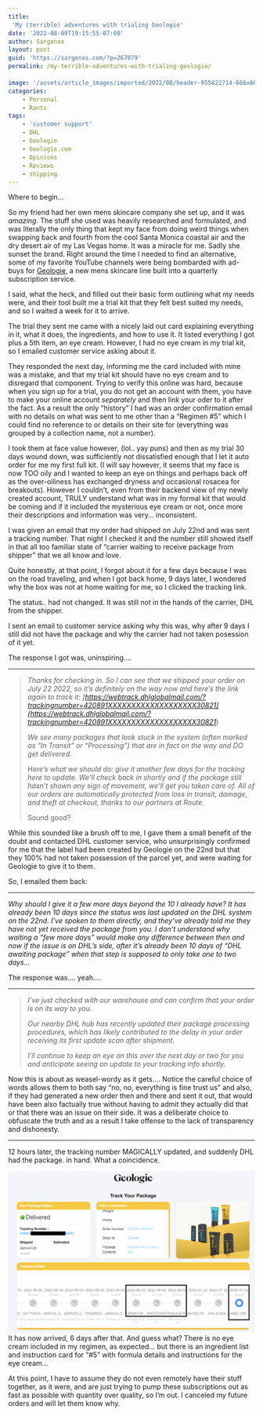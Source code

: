 ```yaml
---
title:
 'My (terrible) adventures with trialing Geologie'
date: '2022-08-09T19:15:55-07:00'
author: Sargonas
layout: post
guid: 'https://sargonas.com/?p=267079'
permalink: /my-terrible-adventures-with-trialing-geologie/

image: '/assets/article_images/imported/2022/08/header-955822714-666x666.jpg'
categories:
    - Personal
    - Rants
tags:
    - 'customer support'
    - DHL
    - Geologie
    - Geologie.com
    - Opinions
    - Reviews
    - shipping
---
```


Where to begin…  
  
So my friend had her own mens skincare company she set up, and it was *amazing.* The stuff she used was heavily researched and formulated, and was literally the only thing that kept my face from doing weird things when swapping back and fourth from the cool Santa Monica coastal air and the dry desert air of my Las Vegas home. It was a miracle for me. Sadly she sunset the brand. Right around the time I needed to find an alternative, some of my favorite YouTube channels were being bombarded with ad-buys for [Geologie](https://geologie.com/), a new mens skincare line built into a quarterly subscription service.  
  
I said, what the heck, and filled out their basic form outlining what my needs were, and their tool built me a trial kit that they felt best suited my needs, and so I waited a week for it to arrive.

The trial they sent me came with a nicely laid out card explaining everything in it, what it does, the ingredients, and how to use it. It listed everything I got plus a 5th item, an eye cream. However, I had no eye cream in my trial kit, so I emailed customer service asking about it.

They responded the next day, informing me the card included with mine was a mistake, and that my trial kit should have no eye cream and to disregard that component. Trying to verify this online was hard, because when you sign up for a trial, you do not get an account with them, you have to make your online account *separately* and then link your oder to it after the fact. As a result the only “history” I had was an order confirmation email with no details on what was sent to me other than a “Regimen #5” which I could find no reference to or details on their site for (everything was grouped by a collection name, not a number).

I took them at face value however, (lol.. yay puns) and then as my trial 30 days wound down, was sufficiently *not* dissatisfied enough that I let it auto order for me my first full kit. (I will say however, it seems that my face is now TOO oily and I wanted to keep an eye on things and perhaps back off as the over-oiliness has exchanged dryness and occasional rosacea for breakouts). However I couldn’t, even from their backend view of my newly created account, TRULY understand what was in my formal kit that would be coming and if it included the mysterious eye cream or not, once more their descriptions and information was very… inconsistent.

I was given an email that my order had shipped on July 22nd and was sent a tracking number. That night I checked it and the number still showed itself in that all too familiar state of “carrier waiting to receive package from shipper” that we all know and love.

Quite honestly, at that point, I forgot about it for a few days because I was on the road traveling, and when I got back home, 9 days later, I wondered why the box was not at home waiting for me, so I clicked the tracking link.

The status.. had not changed. It was still not in the hands of the carrier, DHL from the shipper.

I sent an email to customer service asking why this was, why after 9 days I still did not have the package and why the carrier had not taken posession of it yet.

The response I got was, uninspiring….

- - - - - -

> *Thanks for checking in. So I can see that we shipped your order on July 22 2022, so it’s definitely on the way now and here’s the link again to track it: [https://webtrack.dhlglobalmail.com/?trackingnumber=420891XXXXXXXXXXXXXXXXXXX30821](https://webtrack.dhlglobalmail.com/?trackingnumber=420891XXXXXXXXXXXXXXXXXXX30821*)
>  
> *We see many packages that look stuck in the system (often marked as “In Transit” or “Processing”) that are in fact on the way and DO get delivered.*  
>
> H*ere’s what we should do: give it another few days for the tracking here to update. We’ll check back in shortly and if the package still hasn’t shown any sign of movement, we’ll get you taken care of. All of our orders are automatically protected from loss in transit, damage, and theft at checkout, thanks to our partners at Route.*  
>
> Sound good?

While this sounded like a brush off to me, I gave them a small benefit of the doubt and contacted DHL customer service, who unsurprisingly confirmed for me that the label had been created by Geologie on the 22nd but that they 100% had not taken possession of the parcel yet, and were waiting for Geologie to give it to them.

So, I emailed them back:

- - - - - -

*Why should I give it a few more days beyond the 10 I already have? It has already been 10 days since the status was last updated on the DHL system on the 22nd. I’ve spoken to them directly, and they’ve already told me they have not yet received the package from you. I don’t understand why waiting a “few more days” would make any difference between then and now if the issue is on DHL’s side, after it’s already been 10 days of “DHL awaiting package” when that step is supposed to only take one to two days…*

The response was…. yeah….

- - - - - -

> *I’ve just checked with our warehouse and can confirm that your order is on its way to you.*
>
> *Our nearby DHL hub has recently updated their package processing procedures, which has likely contributed to the delay in your order receiving its first update scan after shipment.*
>
> *I’ll continue to keep an eye on this over the next day or two for you and anticipate seeing an update to your tracking info shortly.*

Now this is about as weasel-wordy as it gets…. Notice the careful choice of words allows them to both say “no, no, everything is fine trust us” and also, if they had generated a new order then and there and sent it out, that would have been also factually true without having to admit they actually did that or that there was an issue on their side. It was a deliberate choice to obfuscate the truth and as a result I take offense to the lack of transparency and dishonesty.

- - - - - -

12 hours later, the tracking number MAGICALLY updated, and suddenly DHL had the package. in hand. What a coincidence.

[![](/assets/article_images/imported/2022/08/Screen-Shot-2022-08-09-at-19.05.35-1024x667.png)](/assets/article_images/imported/2022/08/Screen-Shot-2022-08-09-at-19.05.35.png)It has now arrived, 6 days after that. And guess what? There is no eye cream included in my regimen, as expected… but there is an ingredient list and instruction card for “#5” with formula details and instructions for the eye cream…

At this point, I have to assume they do not even remotely have their stuff together, as it were, and are just trying to pump these subscriptions out as fast as possible with quantity over quality, so I’m out. I canceled my future orders and will let them know why.